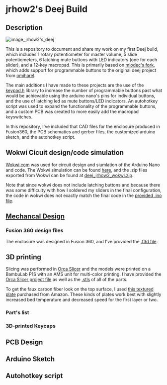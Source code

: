 # jrhow2's Deej Build
## Description

![image_jrhow2's_deej](https://github.com/user-attachments/assets/8bf0b718-9ef5-4116-bb25-6613bdfc643b)

This is a repository to document and share my work on my first Deej build, which includes 1 rotary potentiometer for master volume, 5 slide potentiometers, 6 latching mute 
buttons with LED indicators (one for each slider), and a 12-key macropad. This is primarily based on [miodec's fork](https://github.com/Miodec/deej), which 
adds support for programmable buttons to the original deej project from [omiharel](https://github.com/omriharel/deej).

The main additions I have made to these projects are the use of the [keypad.h](https://github.com/Chris--A/Keypad) library to increase the number of
programmable buttons past what would be achievable using the arduino nano's pins for individual buttons, and the use of latching led as mute buttons/LED indicators. An autohotkey script was used to expand the functionality of the programmable buttons, and a custom PCB was created to more easily add the macropad keyswitches.

In this repository, I've included that CAD files for the enclosure produced in Fusion360, the PCB schematics and gerber files, the customized arduino sketch, and the autohotkey script.

## Wokwi Cicuit design/code simulation
[Wokwi.com](https://wokwi.com) was used for circuit design and siumlation of the Arduino Nano and code. The Wokwi simulation can be found [here](https://wokwi.com/projects/416743878244643841), and the .zip files exported from Wokwi can be found at [deej_jrhow2_wokwi.zip](deej_jrhow2_wokwi.zip).

Note that since wokwi does not include latching buttons and because there was some difficulty with how I soldered my sliders in the final configuration, the code in wokwi does not exactly match the final code in the [provided .ino file](jrhow2s_deej.ino).

## [Mechancal Design](mechanical_design)
### Fusion 360 design files
The enclosure was designed in Fusion 360, and I've provided the [.f3d file](mechanical_design/f360_jrhow2's_deej.f3d).
## 3D printing
Slicing was performed in [Orca Slicer](https://github.com/SoftFever/OrcaSlicer) and the models were printed on a BambuLab P1S with an AMS unit for multi-color printing. I have provided the [Orca Slicer project file](mechanical_design/orca-slicer_jrhow2's_deej.3mf) as well as the [.stls](mechanical_design/STLs) of all of the parts.

To get the faux carbon fiber look on the top surface, I used [this textured plate](https://www.amazon.com/gp/product/B0CP5X3H2Z/ref=ppx_yo_dt_b_search_asin_title?ie=UTF8&psc=1) purchased from Amazon. These kinds of plates work best with slightly increased bed temperature and decreased speed for the first layer or two.

### Part's list
### 3D-printed Keycaps



## PCB Design

## Arduino Sketch

## Autohotkey script

